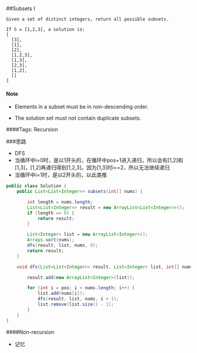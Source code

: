 
##Subsets I

	Given a set of distinct integers, return all possible subsets.

	If S = [1,2,3], a solution is:
	[
	  [3],
	  [1],
	  [2],
	  [1,2,3],
	  [1,3],
	  [2,3],
	  [1,2],
	  []
	]

#### Note

- Elements in a subset must be in non-descending order.

- The solution set must not contain duplicate subsets.

####Tags: Recursion

###思路
- DFS
- 当循环中i=0时，是以1开头的，在循环中pos+1进入递归，所以会有[1,2]和[1,3]，[1,2]再递归得到[1,2,3]。因为[1,3]时i==2，所以无法继续递归
- 当循环中i=1时，是以2开头的，以此类推

```java
public class Solution {
    public List<List<Integer>> subsets(int[] nums) {

        int length = nums.length;
        List<List<Integer>> result = new ArrayList<List<Integer>>();
        if (length == 0) {
            return result;
        }

        List<Integer> list = new ArrayList<Integer>();
        Arrays.sort(nums);
        dfs(result, list, nums, 0);
        return result;
    }

    void dfs(List<List<Integer>> result, List<Integer> list, int[] nums, int pos) {

        result.add(new ArrayList<Integer>(list));

        for (int i = pos; i < nums.length; i++) {
            list.add(nums[i]);
            dfs(result, list, nums, i + 1);
            list.remove(list.size() - 1);
        }
    }
}
```


####Non-recursion
- 记忆

